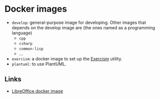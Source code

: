 # Docker images

- `develop`: general-purpose image for developing. Other images that depends on the 
             develop image are (the ones named as a programming language)
    - `cpp`
    - `csharp`
    - `common-lisp`
    - ...
- `exercism`: a docker image to set up the [Exercism](https://exercism.io) utility.
- `plantuml`: to use PlantUML.

## Links

- [LibreOffice docker image](https://hub.docker.com/r/woahbase/alpine-libreoffice/)




